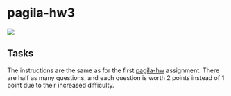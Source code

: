 # pagila-hw3
[![](https://github.com/hwing777/pagila-hw3/workflows/tests/badge.svg)](https://github.com/hwing777/pagila-hw3/actions?query=workflow%3Atests)

## Tasks

The instructions are the same as for the first [pagila-hw](https://github.com/mikeizbicki/pagila-hw) assignment.
There are half as many questions, and each question is worth 2 points instead of 1 point due to their increased difficulty.
